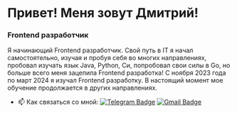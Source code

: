 # Привет! Меня зовут Дмитрий!
### Frontend разработчик
Я начинающий Frontend разработчик. Свой путь в IT я начал самостоятельно, изучая и пробуя себя во многих направлениях, пробовал изучать язык Java, Python, Си, попробовал свои силы в Go, но больше всего меня зацепила Frontend разработка! С ноября 2023 года по март 2024 я изучал Frontend разработку. В настоящий момент мое обучение продолжается в других направлениях.
- :mailbox: Как связаться со мной: [![Telegram Badge](https://img.shields.io/badge/-dmitriy-blue?style=flat&logo=Telegram&logoColor=white)](https://t.me/tretyakovid) [![Gmail Badge](https://img.shields.io/badge/-Gmail-red?style=flat&logo=Gmail&logoColor=white)](mailto:vip.demon1088@gmail.com)
